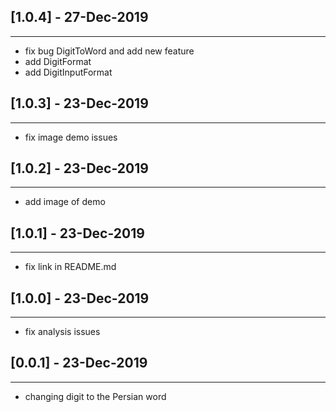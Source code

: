 ## [1.0.4] - 27-Dec-2019
--------------------------------
- fix bug DigitToWord and add new feature 
- add DigitFormat
- add DigitInputFormat
## [1.0.3] - 23-Dec-2019
--------------------------------
- fix image demo issues
## [1.0.2] - 23-Dec-2019
--------------------------------
- add image of demo
## [1.0.1] - 23-Dec-2019
--------------------------------
- fix link in README.md
## [1.0.0] - 23-Dec-2019
--------------------------------
- fix analysis issues
## [0.0.1] - 23-Dec-2019
--------------------------------
- changing digit to the Persian word
